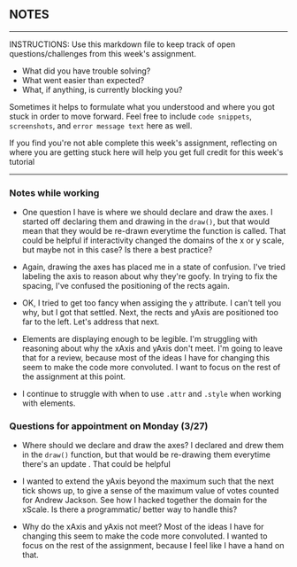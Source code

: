 ## NOTES

-----------
INSTRUCTIONS:
Use this markdown file to keep track of open questions/challenges from this week's assignment.
- What did you have trouble solving?
- What went easier than expected?
- What, if anything, is currently blocking you?

Sometimes it helps to formulate what you understood and where you got stuck in order to move forward. Feel free to include `code snippets`, `screenshots`, and `error message text` here as well.

If you find you're not able complete this week's assignment, reflecting on where you are getting stuck here will help you get full credit for this week's tutorial

------------
### Notes while working

- One question I have is where we should declare and draw the axes. 
I started off declaring them and drawing in the `draw()`, but that would mean
that they would be re-drawn everytime the function is called. That could be
helpful if interactivity changed the domains of the x or y scale, but maybe
not in this case? Is there a best practice?

- Again, drawing the axes has placed me in a state of confusion. I've tried
labeling the axis to reason about why they're goofy. In trying to fix the
spacing, I've confused the positioning of the rects again.

- OK, I tried to get too fancy when assiging the `y` attribute. I can't tell you
why, but I got that settled. Next, the rects and yAxis are positioned too far
to the left. Let's address that next.

- Elements are displaying enough to be legible. I'm struggling with reasoning
about why the xAxis and yAxis don't meet. I'm going to leave that for a review,
because most of the ideas I have for changing this seem to make the code more 
convoluted. I want to focus on the rest of the assignment at this point.

- I continue to struggle with when to use `.attr` and `.style` when working with
elements.

### Questions for appointment on Monday (3/27)

- Where should we declare and draw the axes? I declared and drew them in the
`draw()` function, but that would be re-drawing them everytime there's an update
. That could be helpful 

- I wanted to extend the yAxis beyond the maximum such that the next tick shows
up, to give a sense of the maximum value of votes counted for Andrew Jackson.
See how I hacked together the domain for the xScale. Is there a programmatic/
better way to handle this?

- Why do the xAxis and yAxis not meet? Most of the ideas I have for changing 
this seem to make the code more convoluted. I wanted to focus on the rest of the
 assignment, because I feel like I have a hand on that.